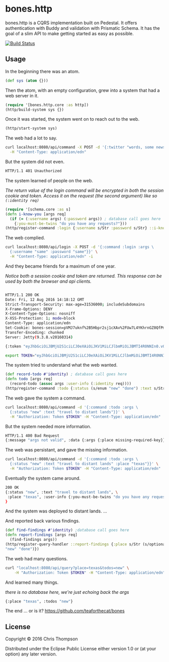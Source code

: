 # bones.http


bones.http is a CQRS implementation built on Pedestal. It offers authentication
with Buddy and validation with Prismatic Schema. It has the goal of a slim API
to make getting started as easy as possible.

[![Build Status](https://travis-ci.org/teaforthecat/bones.http.svg?branch=master)](https://travis-ci.org/teaforthecat/bones.http)

## Usage

In the beginning there was an atom.

```clojure
(def sys (atom {}))
```

Then the atom, with an empty configuration, grew into a system that had a web
server in it.

```clojure
(require '[bones.http.core :as http])
(http/build-system sys {})
```

Once it was started, the system went on to reach out to the web.

```clojure
(http/start-system sys)
```

The web had a lot to say.

```sh
curl localhost:8080/api/command -X POST -d '{:twitter "words, some news"}' \
  -H "Content-Type: application/edn"
```

But the system did not even.

```sh
HTTP/1.1 401 Unauthorized
```

The system learned of people on the web.

_The return value of the login command will be encrypted in both the session
cookie and token. Access it on the request (the second argument) like so `(:identity req)`_
```clojure
(require '[schema.core :as s]
(defn i-know-you [args req]
  (if (= (:username args) (:password args)) ; database call goes here
    {:you-must-be-twins "do you have any requests?"}))
(http/register-command :login {:username s/Str :password s/Str} ::i-know-you)
```

The web complied.

```sh
curl localhost:8080/api/login -X POST -d '{:command :login :args \
  {:username "same" :password "same"}}' \
  -H "Content-Type: application/edn" -i
```

And they became friends for a maximum of one year.

_Notice both a session cookie and token are returned. This response can be used by both
the browser and api clients._
```sh

HTTP/1.1 200 OK
Date: Fri, 12 Aug 2016 14:18:12 GMT
Strict-Transport-Security: max-age=31536000; includeSubdomains
X-Frame-Options: DENY
X-Content-Type-Options: nosniff
X-XSS-Protection: 1; mode=block
Content-Type: application/edn
Set-Cookie: bones-session=pVMJ7uknf%2B5Hbpr2sj1cXAv%2FUw7L4YKhrnGZ0QfPmXh5oc18%2Ba%2FMM1yV7v0NfYLtM22gH9wEjqoLULcGNO%2FEILg%2FiOd6CNJyHlVJueqQPQs%3D--ByFS0EKRdBtOAhUkn6MbBfSOW4jBgmc39vRMHeTo3uI%3D;Path=/;Max-Age=31536000
Transfer-Encoding: chunked
Server: Jetty(9.3.8.v20160314)

{:token "eyJhbGciOiJBMjU2S1ciLCJ0eXAiOiJKV1MiLCJlbmMiOiJBMTI4R0NNIn0.vOdZGyjQqsXL89x4StgQuyk28jPaJ-ji.3DcYJLZUbkXvXzPk.jvfS1FeuL4DkNDJIHvQEl8rvSzKKV7US_8Zqybda_cX5a-CpXMGOk_DX4c2ppXfPSA.za5U1C_HBonfezfe4dE2vg"}
```

```sh
export TOKEN="eyJhbGciOiJBMjU2S1ciLCJ0eXAiOiJKV1MiLCJlbmMiOiJBMTI4R0NNIn0.vOdZGyjQqsXL89x4StgQuyk28jPaJ-ji.3DcYJLZUbkXvXzPk.jvfS1FeuL4DkNDJIHvQEl8rvSzKKV7US_8Zqybda_cX5a-CpXMGOk_DX4c2ppXfPSA.za5U1C_HBonfezfe4dE2vg"
```

The system tried to understand what the web wanted.

```clojure
(def record-todo #'identity) ; database call goes here
(defn todo [args req]
  (record-todo (assoc args :user-info (:identity req))))
(http/register-command :todo {:status (s/enum "new" "done") :text s/Str :place s/Str})
```

The web gave the system a command.

```sh
curl localhost:8080/api/command -d '{:command :todo :args \
  {:status "new" :text "travel to distant lands"}}' \
  -H "Authorization: Token $TOKEN" -H "Content-Type: application/edn"
```

But the system needed more information.

```sh
HTTP/1.1 400 Bad Request
{:message "args not valid", :data {:args {:place missing-required-key}}}
```

The web was persistant, and gave the missing information.

```sh
curl localhost:8080/api/command -d '{:command :todo :args \
  {:status "new" :text "travel to distant lands" :place "texas"}}' \
  -H "Authorization: Token $TOKEN" -H "Content-Type: application/edn"
```

Eventually the system came around.

```sh
200 OK
{:status "new", :text "travel to distant lands", \
 :place "texas", :user-info {:you-must-be-twins "do you have any requests?"}
}
```

And the system was deployed to distant lands.
...

And reported back various findings.

```clojure
(def find-findings #'identity) ;database call goes here
(defn report-findings [args req]
  (find-findings args))
(http/register-query-handler ::report-findings {:place s/Str (s/optional-key :todos) (s/enum
"new" "done")})
```

The web had many questions.

```sh
curl "localhost:8080/api/query?place=texas&todos=new" \
    -H "Authorization: Token $TOKEN" -H "Content-Type: application/edn"
```

And learned many things.

_there is no database here, we're just echoing back the args_
```sh
{:place "texas", :todos "new"}
```

The end ... or is it?
https://github.com/teaforthecat/bones

## License

Copyright © 2016 Chris Thompson

Distributed under the Eclipse Public License either version 1.0 or (at
your option) any later version.
